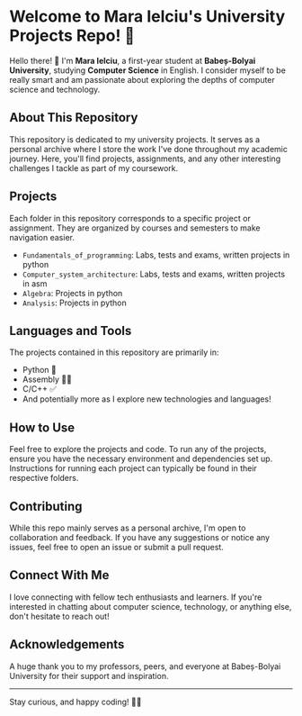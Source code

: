 # Welcome to Mara Ielciu's University Projects Repo! 🌟

Hello there! 👋 I'm **Mara Ielciu**, a first-year student at **Babeș-Bolyai University**, studying **Computer Science** in English. I consider myself to be really smart and am passionate about exploring the depths of computer science and technology.

## About This Repository

This repository is dedicated to my university projects. It serves as a personal archive where I store the work I've done throughout my academic journey. Here, you'll find projects, assignments, and any other interesting challenges I tackle as part of my coursework.

## Projects

Each folder in this repository corresponds to a specific project or assignment. They are organized by courses and semesters to make navigation easier.

- `Fundamentals_of_programming`: Labs, tests and exams, written projects in python
- `Computer_system_architecture`: Labs, tests and exams, written projects in asm
- `Algebra`: Projects in python
- `Analysis`: Projects in python


## Languages and Tools

The projects contained in this repository are primarily in:

- Python 🐍
- Assembly 😵‍💫
- C/C++ ✅
- And potentially more as I explore new technologies and languages!

## How to Use

Feel free to explore the projects and code. To run any of the projects, ensure you have the necessary environment and dependencies set up. Instructions for running each project can typically be found in their respective folders.

## Contributing

While this repo mainly serves as a personal archive, I'm open to collaboration and feedback. If you have any suggestions or notice any issues, feel free to open an issue or submit a pull request.

## Connect With Me

I love connecting with fellow tech enthusiasts and learners. If you're interested in chatting about computer science, technology, or anything else, don't hesitate to reach out!

## Acknowledgements

A huge thank you to my professors, peers, and everyone at Babeș-Bolyai University for their support and inspiration.

---

Stay curious, and happy coding! 🚀😊
